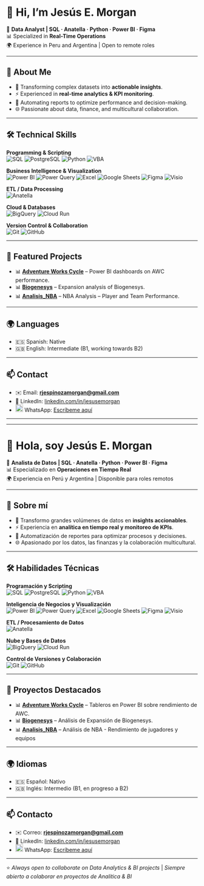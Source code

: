 # 👋 Hi, I’m Jesús E. Morgan  

💼 **Data Analyst | SQL · Anatella · Python · Power BI · Figma**  
📊 Specialized in **Real-Time Operations**  
🌍 Experience in Peru and Argentina | Open to remote roles  

---

## 🚀 About Me  
- 🧩 Transforming complex datasets into **actionable insights**.  
- ⚡ Experienced in **real-time analytics & KPI monitoring**.  
- 🤖 Automating reports to optimize performance and decision-making.  
- 🌐 Passionate about data, finance, and multicultural collaboration.  

---

## 🛠️ Technical Skills  

**Programming & Scripting**  
![SQL](https://img.shields.io/badge/SQL-025E8C?style=for-the-badge&logo=postgresql&logoColor=white) ![PostgreSQL](https://img.shields.io/badge/PostgreSQL-316192?style=for-the-badge&logo=postgresql&logoColor=white) ![Python](https://img.shields.io/badge/Python-3776AB?style=for-the-badge&logo=python&logoColor=white) ![VBA](https://img.shields.io/badge/VBA-217346?style=for-the-badge&logo=microsoft-excel&logoColor=white)  

**Business Intelligence & Visualization**  
![Power BI](https://img.shields.io/badge/Power_BI-F2C811?style=for-the-badge&logo=powerbi&logoColor=black) ![Power Query](https://img.shields.io/badge/Power_Query-217346?style=for-the-badge&logo=microsoft-excel&logoColor=white) ![Excel](https://img.shields.io/badge/Excel-217346?style=for-the-badge&logo=microsoft-excel&logoColor=white) ![Google Sheets](https://img.shields.io/badge/Google%20Sheets-34A853?style=for-the-badge&logo=google-sheets&logoColor=white) ![Figma](https://img.shields.io/badge/Figma-F24E1E?style=for-the-badge&logo=figma&logoColor=white) ![Visio](https://img.shields.io/badge/Microsoft_Visio-3955A3?style=for-the-badge&logo=microsoft-visio&logoColor=white)  

**ETL / Data Processing**  
![Anatella](https://img.shields.io/badge/Anatella-007ACC?style=for-the-badge&logo=data&logoColor=white)  

**Cloud & Databases**  
![BigQuery](https://img.shields.io/badge/BigQuery-4285F4?style=for-the-badge&logo=googlecloud&logoColor=white) ![Cloud Run](https://img.shields.io/badge/Cloud_Run-4285F4?style=for-the-badge&logo=googlecloud&logoColor=white)  

**Version Control & Collaboration**  
![Git](https://img.shields.io/badge/Git-F05032?style=for-the-badge&logo=git&logoColor=white) ![GitHub](https://img.shields.io/badge/GitHub-181717?style=for-the-badge&logo=github&logoColor=white)  

---

## 📂 Featured Projects  
- 📊 [**Adventure Works Cycle**](https://github.com/jesusemorgan/Adventure_Works_Cycle/tree/main) – Power BI dashboards on AWC performance.  
- 📊 [**Biogenesys**](https://github.com/jesusemorgan/Biogenesys/tree/main) – Expansion analysis of Biogenesys.
- 📊 [**Analisis_NBA**](https://github.com/jesusemorgan/Analisis_NBA/tree/main) – NBA Analysis – Player and Team Performance.  

---

## 🌍 Languages  
- 🇪🇸 Spanish: Native  
- 🇬🇧 English: Intermediate (B1, working towards B2)  

---

## 📫 Contact  
- ✉️ Email: **rjespinozamorgan@gmail.com**  
- 💼 LinkedIn: [linkedin.com/in/jesusemorgan](https://linkedin.com/in/jesusemorgan)   
- <img src="https://upload.wikimedia.org/wikipedia/commons/6/6b/WhatsApp.svg" alt="WhatsApp" width="20"/> WhatsApp: [Escríbeme aquí](https://wa.me/51944514459?text=Hola%20Jes%C3%BAs%2C%20te%20contacto%20desde%20GitHub)

---

---

# 👋 Hola, soy Jesús E. Morgan  

💼 **Analista de Datos | SQL · Anatella · Python · Power BI · Figma**  
📊 Especializado en **Operaciones en Tiempo Real**  
🌍 Experiencia en Perú y Argentina | Disponible para roles remotos  

---

## 🚀 Sobre mí  
- 🧩 Transformo grandes volúmenes de datos en **insights accionables**.  
- ⚡ Experiencia en **analítica en tiempo real y monitoreo de KPIs**.  
- 🤖 Automatización de reportes para optimizar procesos y decisiones.  
- 🌐 Apasionado por los datos, las finanzas y la colaboración multicultural.  

---

## 🛠️ Habilidades Técnicas  

**Programación y Scripting**  
![SQL](https://img.shields.io/badge/SQL-025E8C?style=for-the-badge&logo=postgresql&logoColor=white) ![PostgreSQL](https://img.shields.io/badge/PostgreSQL-316192?style=for-the-badge&logo=postgresql&logoColor=white) ![Python](https://img.shields.io/badge/Python-3776AB?style=for-the-badge&logo=python&logoColor=white) ![VBA](https://img.shields.io/badge/VBA-217346?style=for-the-badge&logo=microsoft-excel&logoColor=white)  

**Inteligencia de Negocios y Visualización**  
![Power BI](https://img.shields.io/badge/Power_BI-F2C811?style=for-the-badge&logo=powerbi&logoColor=black) ![Power Query](https://img.shields.io/badge/Power_Query-217346?style=for-the-badge&logo=microsoft-excel&logoColor=white) ![Excel](https://img.shields.io/badge/Excel-217346?style=for-the-badge&logo=microsoft-excel&logoColor=white) ![Google Sheets](https://img.shields.io/badge/Google%20Sheets-34A853?style=for-the-badge&logo=google-sheets&logoColor=white) ![Figma](https://img.shields.io/badge/Figma-F24E1E?style=for-the-badge&logo=figma&logoColor=white) ![Visio](https://img.shields.io/badge/Microsoft_Visio-3955A3?style=for-the-badge&logo=microsoft-visio&logoColor=white)  

**ETL / Procesamiento de Datos**  
![Anatella](https://img.shields.io/badge/Anatella-007ACC?style=for-the-badge&logo=data&logoColor=white)  

**Nube y Bases de Datos**  
![BigQuery](https://img.shields.io/badge/BigQuery-4285F4?style=for-the-badge&logo=googlecloud&logoColor=white) ![Cloud Run](https://img.shields.io/badge/Cloud_Run-4285F4?style=for-the-badge&logo=googlecloud&logoColor=white)  

**Control de Versiones y Colaboración**  
![Git](https://img.shields.io/badge/Git-F05032?style=for-the-badge&logo=git&logoColor=white) ![GitHub](https://img.shields.io/badge/GitHub-181717?style=for-the-badge&logo=github&logoColor=white)    

---

## 📂 Proyectos Destacados  
- 📊 [**Adventure Works Cycle**](https://github.com/jesusemorgan/Adventure_Works_Cycle/tree/main) – Tableros en Power BI sobre rendimiento de AWC.
- 📊 [**Biogenesys**](https://github.com/jesusemorgan/Biogenesys/tree/main) – Análisis de Expansión de Biogenesys.
- 📊 [**Analisis_NBA**](https://github.com/jesusemorgan/Analisis_NBA/tree/main) – Análisis de NBA - Rendimiento de jugadores y equipos   

---

## 🌍 Idiomas  
- 🇪🇸 Español: Nativo  
- 🇬🇧 Inglés: Intermedio (B1, en progreso a B2)  

---

## 📫 Contacto  
- ✉️ Correo: **rjespinozamorgan@gmail.com**  
- 💼 LinkedIn: [linkedin.com/in/jesusemorgan](https://linkedin.com/in/jesusemorgan)  
- <img src="https://upload.wikimedia.org/wikipedia/commons/6/6b/WhatsApp.svg" alt="WhatsApp" width="20"/> WhatsApp: [Escríbeme aquí](https://wa.me/51944514459?text=Hola%20Jes%C3%BAs%2C%20te%20contacto%20desde%20GitHub)

---

⭐️ *Always open to collaborate on Data Analytics & BI projects* | *Siempre abierto a colaborar en proyectos de Analítica & BI*
